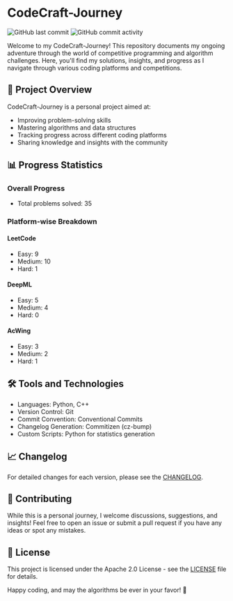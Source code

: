 # CodeCraft-Journey

![GitHub last commit](https://img.shields.io/github/last-commit/kyriekevin/CodeCraft-Journey)
![GitHub commit activity](https://img.shields.io/github/commit-activity/m/kyriekevin/CodeCraft-Journey)

Welcome to my CodeCraft-Journey! This repository documents my ongoing adventure through the world of competitive programming and algorithm challenges. Here, you'll find my solutions, insights, and progress as I navigate through various coding platforms and competitions.

## 🚀 Project Overview

CodeCraft-Journey is a personal project aimed at:
- Improving problem-solving skills
- Mastering algorithms and data structures
- Tracking progress across different coding platforms
- Sharing knowledge and insights with the community

## 📊 Progress Statistics

### Overall Progress
<!-- STATS:TOTAL_PROBLEMS -->
- Total problems solved: 35
<!-- STATS:TOTAL_PROBLEMS:END -->

### Platform-wise Breakdown

#### LeetCode
<!-- STATS:LEETCODE -->
- Easy: 9
- Medium: 10
- Hard: 1
<!-- STATS:LEETCODE:END -->

#### DeepML
<!-- STATS:DEEPML -->
- Easy: 5
- Medium: 4
- Hard: 0
<!-- STATS:DEEPML:END -->


#### AcWing
<!-- STATS:ACWING -->
- Easy: 3
- Medium: 2
- Hard: 1
<!-- STATS:ACWING:END -->

## 🛠 Tools and Technologies

- Languages: Python, C++
- Version Control: Git
- Commit Convention: Conventional Commits
- Changelog Generation: Commitizen (cz-bump)
- Custom Scripts: Python for statistics generation

## 📈 Changelog

For detailed changes for each version, please see the [CHANGELOG](./CHANGELOG.md).

## 🤝 Contributing

While this is a personal journey, I welcome discussions, suggestions, and insights! Feel free to open an issue or submit a pull request if you have any ideas or spot any mistakes.

## 📜 License

This project is licensed under the Apache 2.0 License - see the [LICENSE](LICENSE) file for details.

Happy coding, and may the algorithms be ever in your favor! 🌟
